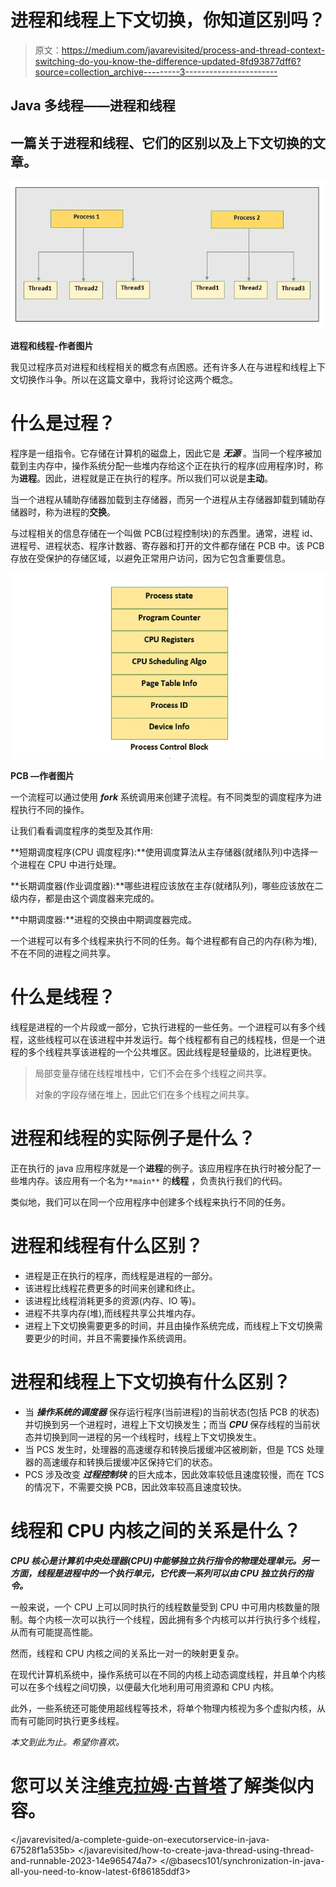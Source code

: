 # 进程和线程上下文切换，你知道区别吗？

> 原文：<https://medium.com/javarevisited/process-and-thread-context-switching-do-you-know-the-difference-updated-8fd93877dff6?source=collection_archive---------3----------------------->

## Java 多线程——进程和线程

## 一篇关于进程和线程、它们的区别以及上下文切换的文章。

![](img/c7fc844db2290f5828a8e780ea7a9a58.png)

**进程和线程-作者图片**

我见过程序员对进程和线程相关的概念有点困惑。还有许多人在与进程和线程上下文切换作斗争。所以在这篇文章中，我将讨论这两个概念。

# 什么是过程？

程序是一组指令。它存储在计算机的磁盘上，因此它是 ***无源*** 。当同一个程序被加载到主内存中，操作系统分配一些堆内存给这个正在执行的程序(应用程序)时，称为**进程**。因此，进程就是正在执行的程序。所以我们可以说是**主动**。

当一个进程从辅助存储器加载到主存储器，而另一个进程从主存储器卸载到辅助存储器时，称为进程的**交换**。

与过程相关的信息存储在一个叫做 PCB(过程控制块)的东西里。通常，进程 id、进程号、进程状态、程序计数器、寄存器和打开的文件都存储在 PCB 中。该 PCB 存放在受保护的存储区域，以避免正常用户访问，因为它包含重要信息。

[![](img/eb351e6c850ba1610364640c86fc1ee5.png)](http://www.java67.com/2012/12/what-is-difference-between-thread-vs-process-java.html)

**PCB —作者图片**

一个流程可以通过使用 ***fork*** 系统调用来创建子流程。有不同类型的调度程序为进程执行不同的操作。

让我们看看调度程序的类型及其作用:

**短期调度程序(CPU 调度程序):**使用调度算法从主存储器(就绪队列)中选择一个进程在 CPU 中进行处理。

**长期调度器(作业调度器):**哪些进程应该放在主存(就绪队列)，哪些应该放在二级内存，都是由这个调度器来完成的。

**中期调度器:**进程的交换由中期调度器完成。

一个进程可以有多个线程来执行不同的任务。每个进程都有自己的内存(称为堆),不在不同的进程之间共享。

# 什么是线程？

线程是进程的一个片段或一部分，它执行进程的一些任务。一个进程可以有多个线程，这些线程可以在该进程中并发运行。每个线程都有自己的线程栈，但是一个进程的多个线程共享该进程的一个公共堆区。因此线程是轻量级的，比进程更快。

> 局部变量存储在线程堆栈中，它们不会在多个线程之间共享。
> 
> 对象的字段存储在堆上，因此它们在多个线程之间共享。

# 进程和线程的实际例子是什么？

正在执行的 java 应用程序就是一个**进程**的例子。该应用程序在执行时被分配了一些堆内存。该应用有一个名为`**main**` 的**线程** ，负责执行我们的代码。

类似地，我们可以在同一个应用程序中创建多个线程来执行不同的任务。

# 进程和线程有什么区别？

*   进程是正在执行的程序，而线程是进程的一部分。
*   该进程比线程花费更多的时间来创建和终止。
*   该进程比线程消耗更多的资源(内存、IO 等)。
*   进程不共享内存(堆),而线程共享公共堆内存。
*   进程上下文切换需要更多的时间，并且由操作系统完成，而线程上下文切换需要更少的时间，并且不需要操作系统调用。

# 进程和线程上下文切换有什么区别？

*   当 ***操作系统的调度器*** 保存运行程序(当前进程)的当前状态(包括 PCB 的状态)并切换到另一个进程时，进程上下文切换发生；而当 ***CPU*** 保存线程的当前状态并切换到同一进程的另一个线程时，线程上下文切换发生。
*   当 PCS 发生时，处理器的高速缓存和转换后援缓冲区被刷新，但是 TCS 处理器的高速缓存和转换后援缓冲区保持它们的状态。
*   PCS 涉及改变 ***过程控制块*** 的巨大成本，因此效率较低且速度较慢，而在 TCS 的情况下，不需要交换 PCB，因此效率较高且速度较快。

# 线程和 CPU 内核之间的关系是什么？

***CPU 核心是计算机中央处理器(CPU)中能够独立执行指令的物理处理单元。另一方面，线程是进程中的一个执行单元，它代表一系列可以由 CPU 独立执行的指令。***

一般来说，一个 CPU 上可以同时执行的线程数量受到 CPU 中可用内核数量的限制。每个内核一次可以执行一个线程，因此拥有多个内核可以并行执行多个线程，从而有可能提高性能。

然而，线程和 CPU 内核之间的关系比一对一的映射更复杂。

在现代计算机系统中，操作系统可以在不同的内核上动态调度线程，并且单个内核可以在多个线程之间切换，以便最大化地利用可用资源和 CPU 内核。

此外，一些系统还可能使用超线程等技术，将单个物理内核视为多个虚拟内核，从而有可能同时执行更多线程。

*本文到此为止。希望你喜欢。*

# 您可以关注[维克拉姆·古普塔](https://medium.com/u/2c3b611409dc?source=post_page-----8fd93877dff6--------------------------------)了解类似内容。

</javarevisited/a-complete-guide-on-executorservice-in-java-67528f1a535b>  </javarevisited/how-to-create-java-thread-using-thread-and-runnable-2023-14e965474a7>  </@basecs101/synchronization-in-java-all-you-need-to-know-latest-6f86185ddf3> 
